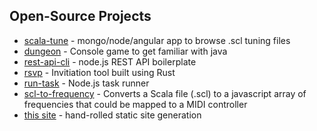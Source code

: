 ## Open-Source Projects

- [scala-tune][1] - mongo/node/angular app to browse .scl tuning files
- [dungeon][2] - Console game to get familiar with java
- [rest-api-cli][3] - node.js REST API boilerplate
- [rsvp][4] - Invitiation tool built using Rust
- [run-task][5] - Node.js task runner
- [scl-to-frequency][6] - Converts a Scala file (.scl) to a javascript array of frequencies that could be mapped to a MIDI controller
- [this site][7] - hand-rolled static site generation

[1]: https://jcpst.github.io/scala-tune
[2]: https://github.com/jcpst/dungeon
[3]: https://www.npmjs.com/package/rest-api-cli
[4]: https://github.com/jcpst/rsvp
[5]: https://github.com/jcpst/run-task
[6]: https://github.com/jcpst/scl-to-frequency
[7]: https://github.com/jcpst/jcpst
